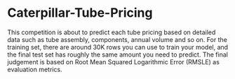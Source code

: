 # Caterpillar-Tube-Pricing

This competition is about to predict each tube pricing based on detailed data such as tube assembly, components, annual volume and so on. For the training set, there are around 30K rows you can use to train your model, and the final test set has roughly the same amount you need to predict. The final judgement is based on Root Mean Squared Logarithmic Error (RMSLE) as evaluation metrics.
